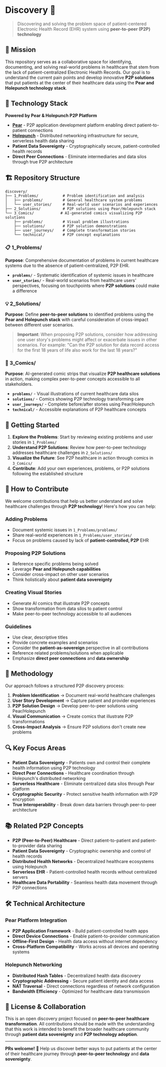 # Discovery 🏥

> Discovering and solving the problem space of patient-centered Electronic Health Record (EHR) system using **peer-to-peer (P2P) technology**

## 🎯 Mission

This repository serves as a collaborative space for identifying, documenting, and solving real-world problems in healthcare that stem from the lack of patient-centralized Electronic Health Records. Our goal is to understand the current pain points and develop innovative **P2P solutions** that put patients at the center of their healthcare data using the **Pear and Holepunch technology stack**.

## 🔗 Technology Stack

**Powered by Pear & Holepunch P2P Platform**

- **[Pear](https://pear.to)** - P2P application development platform enabling direct patient-to-patient connections
- **[Holepunch](https://holepunch.to)** - Distributed networking infrastructure for secure, serverless health data sharing
- **Patient Data Sovereignty** - Cryptographically secure, patient-controlled health records
- **Direct Peer Connections** - Eliminate intermediaries and data silos through true P2P architecture

## 🏗️ Repository Structure

```
discovery/
├── 1_Problems/           # Problem identification and analysis
│   ├── problems/         # General healthcare system problems
│   └── user_stories/     # Real-world user scenarios and experiences
├── 2_Solutions/          # P2P solutions using Pear/Holepunch stack
└── 3_Comics/            # AI-generated comics visualizing P2P solutions
    ├── problems/         # Visual problem illustrations
    ├── solutions/        # P2P solution demonstrations
    ├── user_journeys/    # Complete transformation stories
    └── technical/        # P2P concept explanations
```

### 📋 1_Problems/

**Purpose**: Comprehensive documentation of problems in current healthcare systems due to the absence of patient-centralized, P2P EHR.

- **`problems/`** - Systematic identification of systemic issues in healthcare
- **`user_stories/`** - Real-world scenarios from healthcare users' perspectives, focusing on touchpoints where **P2P solutions** could make a difference

### 💡 2_Solutions/

**Purpose**: Define **peer-to-peer solutions** to identified problems using the **Pear and Holepunch stack** with careful consideration of cross-impact between different user scenarios.

> **Important**: When proposing P2P solutions, consider how addressing one user story's problems might affect or exacerbate issues in other scenarios. For example: "Can the P2P solution for data record access for the first 18 years of life also work for the last 18 years?"

### 🎨 3_Comics/

**Purpose**: AI-generated comic strips that visualize **P2P healthcare solutions** in action, making complex peer-to-peer concepts accessible to all stakeholders.

- **`problems/`** - Visual illustrations of current healthcare data silos
- **`solutions/`** - Comics showing P2P technology transforming care
- **`user_journeys/`** - Complete before/after stories using Pear/Holepunch
- **`technical/`** - Accessible explanations of P2P healthcare concepts

## 🚀 Getting Started

1. **Explore the Problems**: Start by reviewing existing problems and user stories in `1_Problems/`
2. **Understand P2P Solutions**: Review how peer-to-peer technology addresses healthcare challenges in `2_Solutions/`
3. **Visualize the Future**: See P2P healthcare in action through comics in `3_Comics/`
4. **Contribute**: Add your own experiences, problems, or P2P solutions following the established structure

## 🤝 How to Contribute

We welcome contributions that help us better understand and solve healthcare challenges through **P2P technology**! Here's how you can help:

### Adding Problems

- Document systemic issues in `1_Problems/problems/`
- Share real-world experiences in `1_Problems/user_stories/`
- Focus on problems caused by lack of **patient-controlled, P2P** EHR

### Proposing P2P Solutions

- Reference specific problems being solved
- Leverage **Pear and Holepunch capabilities**
- Consider cross-impact on other user scenarios
- Think holistically about **patient data sovereignty**

### Creating Visual Stories

- Generate AI comics that illustrate P2P concepts
- Show transformation from data silos to patient control
- Make peer-to-peer technology accessible to all audiences

### Guidelines

- Use clear, descriptive titles
- Provide concrete examples and scenarios
- Consider the **patient-as-sovereign** perspective in all contributions
- Reference related problems/solutions when applicable
- Emphasize **direct peer connections** and **data ownership**

## 🎨 Methodology

Our approach follows a structured P2P discovery process:

1. **Problem Identification** → Document real-world healthcare challenges
2. **User Story Development** → Capture patient and provider experiences
3. **P2P Solution Design** → Develop peer-to-peer solutions using Pear/Holepunch
4. **Visual Communication** → Create comics that illustrate P2P transformations
5. **Cross-Impact Analysis** → Ensure P2P solutions don't create new problems

## 🔍 Key Focus Areas

- **Patient Data Sovereignty** - Patients own and control their complete health information using P2P technology
- **Direct Peer Connections** - Healthcare coordination through Holepunch's distributed networking
- **Serverless Healthcare** - Eliminate centralized data silos through Pear platform
- **Cryptographic Security** - Protect sensitive health information with P2P encryption
- **True Interoperability** - Break down data barriers through peer-to-peer architecture

## 📚 Related P2P Concepts

- **P2P (Peer-to-Peer) Healthcare** - Direct patient-to-patient and patient-to-provider data sharing
- **Patient Data Sovereignty** - Cryptographic ownership and control of health records
- **Distributed Health Networks** - Decentralized healthcare ecosystems using Holepunch
- **Serverless EHR** - Patient-controlled health records without centralized servers
- **Healthcare Data Portability** - Seamless health data movement through P2P connections

## 🛠️ Technical Architecture

### Pear Platform Integration

- **P2P Application Framework** - Build patient-controlled health apps
- **Direct Device Connections** - Enable patient-to-provider communication
- **Offline-First Design** - Health data access without internet dependency
- **Cross-Platform Compatibility** - Works across all devices and operating systems

### Holepunch Networking

- **Distributed Hash Tables** - Decentralized health data discovery
- **Cryptographic Addressing** - Secure patient identity and data access
- **NAT Traversal** - Direct connections regardless of network configuration
- **Bandwidth Efficiency** - Optimized for healthcare data transmission

## 📝 License & Collaboration

This is an open discovery project focused on **peer-to-peer healthcare transformation**. All contributions should be made with the understanding that this work is intended to benefit the broader healthcare community through **patient data sovereignty** and **P2P technology adoption**.

---

**PRs welcome!** 🎉 Help us discover better ways to put patients at the center of their healthcare journey through **peer-to-peer technology** and **data sovereignty**.
